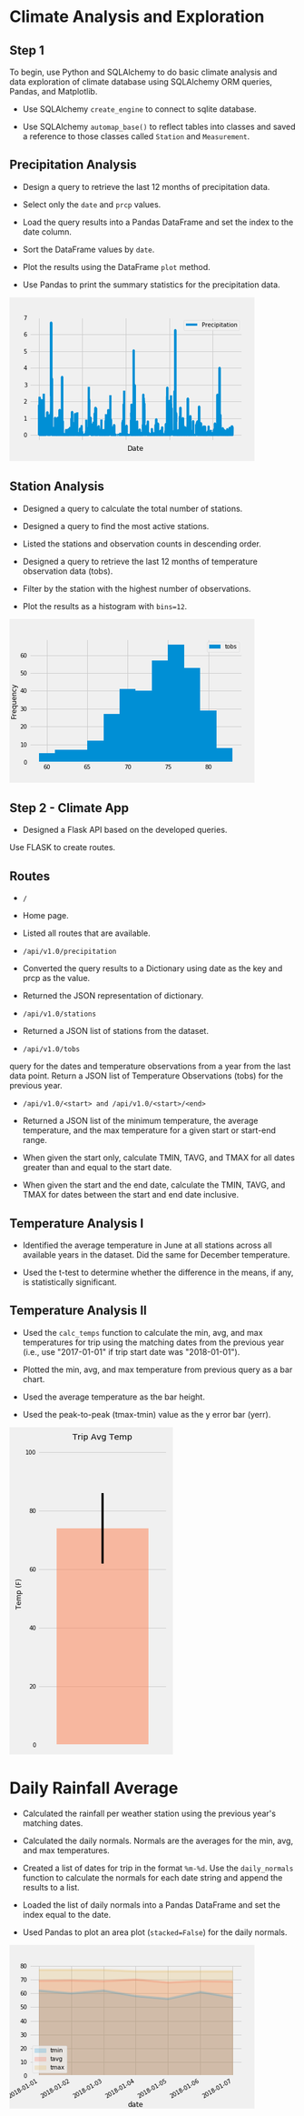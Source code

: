 # Climate Analysis and Exploration
## Step 1 
To begin, use Python and SQLAlchemy to do basic climate analysis and data exploration of climate database using SQLAlchemy ORM queries, Pandas, and Matplotlib.


- Use SQLAlchemy `create_engine` to connect to sqlite database.

- Use SQLAlchemy `automap_base()` to reflect tables into classes and saved a reference to those classes called `Station` and `Measurement`.



## Precipitation Analysis


- Design a query to retrieve the last 12 months of precipitation data.

- Select only the `date` and `prcp` values.

- Load the query results into a Pandas DataFrame and set the index to the date column.

- Sort the DataFrame values by `date`.

- Plot the results using the DataFrame `plot` method.

- Use Pandas to print the summary statistics for the precipitation data.

![1-Logo](Images/Percepitation.png)

## Station Analysis


- Designed a query to calculate the total number of stations.


- Designed a query to find the most active stations.


- Listed the stations and observation counts in descending order.

- Designed a query to retrieve the last 12 months of temperature observation data (tobs).

- Filter by the station with the highest number of observations.

- Plot the results as a histogram with `bins=12`.

![1-Logo](Images/TObsVFreqHist.png)

## Step 2 - Climate App
- Designed a Flask API based on the developed queries.

Use FLASK to create routes.


## Routes


- `/`


* Home page.


* Listed all routes that are available.




- `/api/v1.0/precipitation`


* Converted the query results to a Dictionary using date as the key and prcp as the value.


* Returned the JSON representation of dictionary.




- `/api/v1.0/stations`

* Returned a JSON list of stations from the dataset.



- `/api/v1.0/tobs`

query for the dates and temperature observations from a year from the last data point.
Return a JSON list of Temperature Observations (tobs) for the previous year.



- `/api/v1.0/<start> and /api/v1.0/<start>/<end>`


* Returned a JSON list of the minimum temperature, the average temperature, and the max temperature for a given start or start-end range.


* When given the start only, calculate TMIN, TAVG, and TMAX for all dates greater than and equal to the start date.


* When given the start and the end date, calculate the TMIN, TAVG, and TMAX for dates between the start and end date inclusive.

## Temperature Analysis I

- Identified the average temperature in June at all stations across all available years in the dataset. Did the same for December temperature.


- Used the t-test to determine whether the difference in the means, if any, is statistically significant.


## Temperature Analysis II

- Used the `calc_temps` function to calculate the min, avg, and max temperatures for trip using the matching dates from the previous year (i.e., use "2017-01-01" if trip start date was "2018-01-01").


- Plotted the min, avg, and max temperature from previous query as a bar chart.


- Used the average temperature as the bar height.


- Used the peak-to-peak (tmax-tmin) value as the y error bar (yerr).


![1-Logo](Images/avgTempBoxPlot.png)

# Daily Rainfall Average


- Calculated the rainfall per weather station using the previous year's matching dates.


- Calculated the daily normals. Normals are the averages for the min, avg, and max temperatures.

- Created a list of dates for trip in the format `%m-%d`. Use the `daily_normals` function to calculate the normals for each date string and append the results to a list.


- Loaded the list of daily normals into a Pandas DataFrame and set the index equal to the date.


- Used Pandas to plot an area plot (`stacked=False`) for the daily normals.

![1-Logo](Images/DailyNormals.png)
